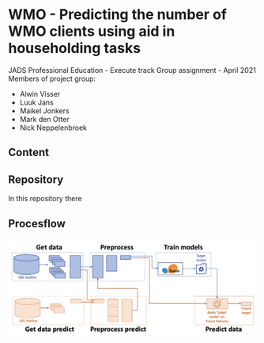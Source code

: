 # WMO - Predicting the number of WMO clients using aid in householding tasks

JADS Professional Education - Execute track
Group assignment - April 2021
Members of project group:
- Alwin Visser
- Luuk Jans
- Maikel Jonkers
- Mark den Otter
- Nick Neppelenbroek

## Content

## Repository
In this repository there

## Procesflow
![Schematic processflow](/img/PROCESSFLOW.jpg?raw=true "Schematic procesflow")

